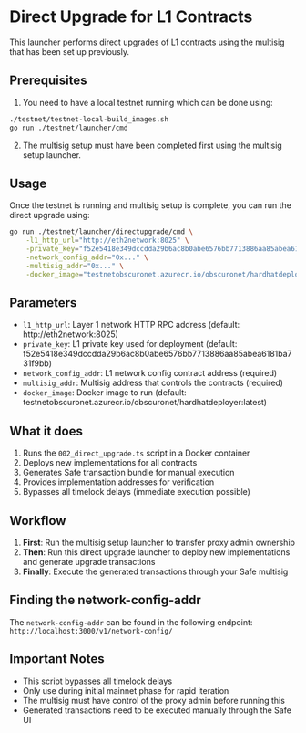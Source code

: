 # Direct Upgrade for L1 Contracts

This launcher performs direct upgrades of L1 contracts using the multisig that has been set up previously.

## Prerequisites

1. You need to have a local testnet running which can be done using:

```bash
./testnet/testnet-local-build_images.sh                                         
go run ./testnet/launcher/cmd
```

2. The multisig setup must have been completed first using the multisig setup launcher.

## Usage

Once the testnet is running and multisig setup is complete, you can run the direct upgrade using:

```bash
go run ./testnet/launcher/directupgrade/cmd \
    -l1_http_url="http://eth2network:8025" \
    -private_key="f52e5418e349dccdda29b6ac8b0abe6576bb7713886aa85abea6181ba731f9bb" \
    -network_config_addr="0x..." \
    -multisig_addr="0x..." \
    -docker_image="testnetobscuronet.azurecr.io/obscuronet/hardhatdeployer:latest"
```

## Parameters

- `l1_http_url`: Layer 1 network HTTP RPC address (default: http://eth2network:8025)
- `private_key`: L1 private key used for deployment (default: f52e5418e349dccdda29b6ac8b0abe6576bb7713886aa85abea6181ba731f9bb)
- `network_config_addr`: L1 network config contract address (required)
- `multisig_addr`: Multisig address that controls the contracts (required)
- `docker_image`: Docker image to run (default: testnetobscuronet.azurecr.io/obscuronet/hardhatdeployer:latest)

## What it does

1. Runs the `002_direct_upgrade.ts` script in a Docker container
2. Deploys new implementations for all contracts
3. Generates Safe transaction bundle for manual execution
4. Provides implementation addresses for verification
5. Bypasses all timelock delays (immediate execution possible)

## Workflow

1. **First**: Run the multisig setup launcher to transfer proxy admin ownership
2. **Then**: Run this direct upgrade launcher to deploy new implementations and generate upgrade transactions
3. **Finally**: Execute the generated transactions through your Safe multisig

## Finding the network-config-addr

The `network-config-addr` can be found in the following endpoint: `http://localhost:3000/v1/network-config/`

## Important Notes

- This script bypasses all timelock delays
- Only use during initial mainnet phase for rapid iteration
- The multisig must have control of the proxy admin before running this
- Generated transactions need to be executed manually through the Safe UI